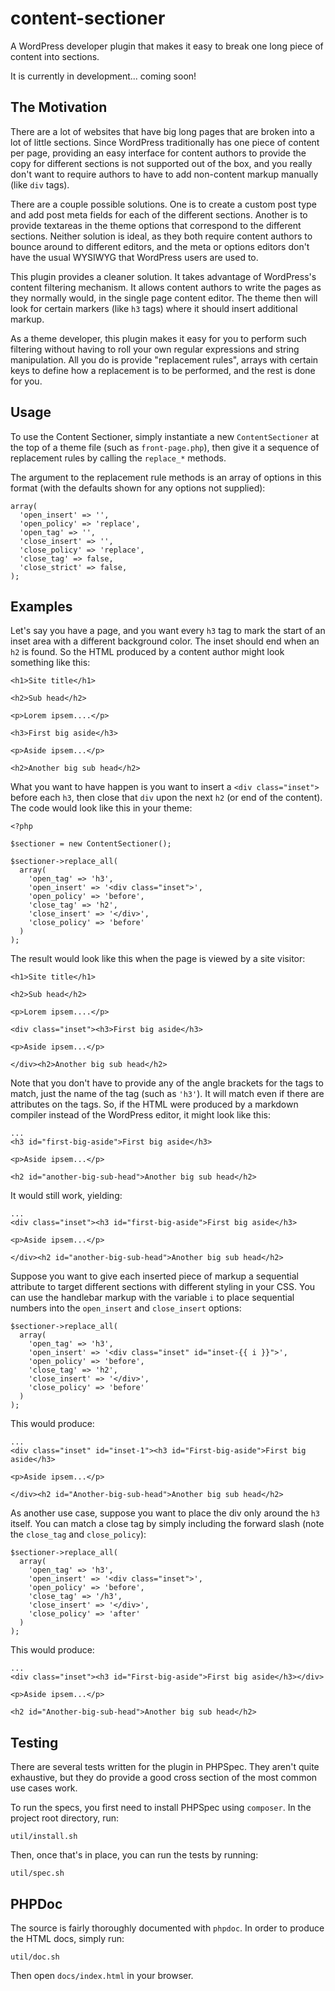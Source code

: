 # content-sectioner
A WordPress developer plugin that makes it easy to break one long piece of content into sections.

It is currently in development... coming soon!

## The Motivation

There are a lot of websites that have big long pages that are broken into a lot of little sections.  Since WordPress traditionally has one piece of content per page, providing an easy interface for content authors to provide the copy for different sections is not supported out of the box, and you really don't want to require authors to have to add non-content markup manually (like `div` tags).

There are a couple possible solutions.  One is to create a custom post type and add post meta fields for each of the different sections.  Another is to provide textareas in the theme options that correspond to the different sections.  Neither solution is ideal, as they both require content authors to bounce around to different editors, and the meta or options editors don't have the usual WYSIWYG that WordPress users are used to.

This plugin provides a cleaner solution.  It takes advantage of WordPress's content filtering mechanism.  It allows content authors to write the pages as they normally would, in the single page content editor.  The theme then will look for certain markers (like `h3` tags) where it should insert additional markup.

As a theme developer, this plugin makes it easy for you to perform such filtering without having to roll your own regular expressions and string manipulation.  All you do is provide "replacement rules", arrays with certain keys to define how a replacement is to
be performed, and the rest is done for you.

## Usage

To use the Content Sectioner, simply instantiate a new `ContentSectioner` at the top of a theme file (such as `front-page.php`), then give it a sequence of replacement rules by calling the `replace_*` methods.

The argument to the replacement rule methods is an array of options in this format (with the defaults shown for any options not supplied):

    array(
      'open_insert' => '',
      'open_policy' => 'replace',
      'open_tag' => '',
      'close_insert' => '',
      'close_policy' => 'replace',
      'close_tag' => false,
      'close_strict' => false,
    );
    
## Examples

Let's say you have a page, and you want every `h3` tag to mark the start of an inset area with a different background color.  The inset should end when an `h2` is found.  So the HTML produced by a content author might look something like this:

    <h1>Site title</h1>
    
    <h2>Sub head</h2>
    
    <p>Lorem ipsem....</p>
    
    <h3>First big aside</h3>
    
    <p>Aside ipsem...</p>
    
    <h2>Another big sub head</h2>
      
What you want to have happen is you want to insert a `<div class="inset">` before each `h3`, then close that `div` upon the next `h2` (or end of the content).  The code would look like this in your theme:

    <?php
    
    $sectioner = new ContentSectioner();
    
    $sectioner->replace_all(
      array(
        'open_tag' => 'h3',
        'open_insert' => '<div class="inset">',
        'open_policy' => 'before',
        'close_tag' => 'h2',
        'close_insert' => '</div>',
        'close_policy' => 'before'
      )
    );
    
The result would look like this when the page is viewed by a site visitor:


    <h1>Site title</h1>
    
    <h2>Sub head</h2>
    
    <p>Lorem ipsem....</p>
    
    <div class="inset"><h3>First big aside</h3>
    
    <p>Aside ipsem...</p>
    
    </div><h2>Another big sub head</h2>
      
Note that you don't have to provide any of the angle brackets for the tags to match, just the name of the tag (such as `'h3'`).  It will match even if there are attributes on the tags.  So, if the HTML were produced by a markdown compiler instead of the WordPress editor, it might look like this:

    ...
    <h3 id="first-big-aside">First big aside</h3>
    
    <p>Aside ipsem...</p>
    
    <h2 id="another-big-sub-head">Another big sub head</h2>

It would still work, yielding:

    ...
    <div class="inset"><h3 id="first-big-aside">First big aside</h3>
    
    <p>Aside ipsem...</p>
    
    </div><h2 id="another-big-sub-head">Another big sub head</h2>

Suppose you want to give each inserted piece of markup a sequential attribute to target different sections with different styling in your CSS.  You can use the handlebar markup with the variable `i` to place sequential numbers into the `open_insert` and `close_insert` options:

    $sectioner->replace_all(
      array(
        'open_tag' => 'h3',
        'open_insert' => '<div class="inset" id="inset-{{ i }}">',
        'open_policy' => 'before',
        'close_tag' => 'h2',
        'close_insert' => '</div>',
        'close_policy' => 'before'
      )
    );

This would produce:

    ...
    <div class="inset" id="inset-1"><h3 id="First-big-aside">First big aside</h3>
    
    <p>Aside ipsem...</p>
    
    </div><h2 id="Another-big-sub-head">Another big sub head</h2>

As another use case, suppose you want to place the div only around the `h3` itself.  You can match a close tag by simply including the forward slash (note the `close_tag` and `close_policy`):

    $sectioner->replace_all(
      array(
        'open_tag' => 'h3',
        'open_insert' => '<div class="inset">',
        'open_policy' => 'before',
        'close_tag' => '/h3',
        'close_insert' => '</div>',
        'close_policy' => 'after'
      )
    );

This would produce:

    ...
    <div class="inset"><h3 id="First-big-aside">First big aside</h3></div>
    
    <p>Aside ipsem...</p>
    
    <h2 id="Another-big-sub-head">Another big sub head</h2>

## Testing

There are several tests written for the plugin in PHPSpec.  They aren't quite exhaustive, but they do provide a good cross section of the most common use cases work.

To run the specs, you first need to install PHPSpec using `composer`.  In the project root directory, run:

    util/install.sh
    
Then, once that's in place, you can run the tests by running:

    util/spec.sh
    
## PHPDoc

The source is fairly thoroughly documented with `phpdoc`.  In order to produce the HTML docs, simply run:

    util/doc.sh
    
Then open `docs/index.html` in your browser.


